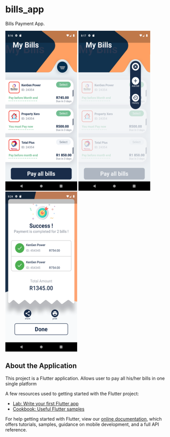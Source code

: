 # bills_app

Bills Payment App.




<p float="left">
  <img src="Screenshot1.png" width="225" height="500">
   <img src="Screenshot2.png" width="225" height="500">
   <img src="Screenshot3.png" width="225" height="500">
</p>


## About the Application

This project is a Flutter application. Allows user to pay all his/her bills in one single platform

 A few resources used to getting started with the Flutter project:

- [Lab: Write your first Flutter app](https://flutter.dev/docs/get-started/codelab)
- [Cookbook: Useful Flutter samples](https://flutter.dev/docs/cookbook)

For help getting started with Flutter, view our
[online documentation](https://flutter.dev/docs), which offers tutorials,
samples, guidance on mobile development, and a full API reference.
